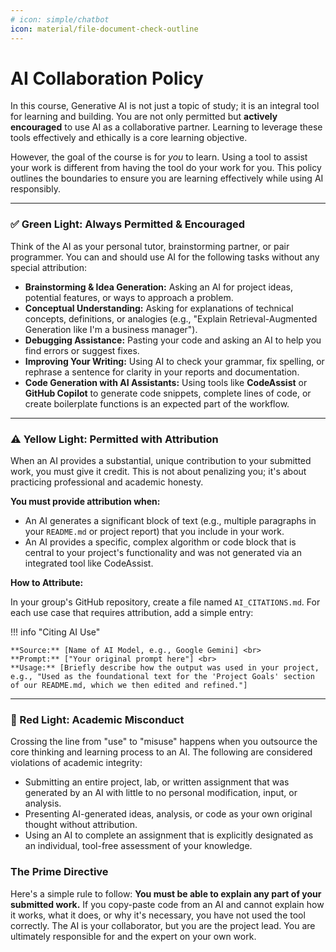 ```yaml
---
# icon: simple/chatbot
icon: material/file-document-check-outline
---
```


# AI Collaboration Policy

In this course, Generative AI is not just a topic of study; it is an integral tool for learning and building. You are not only permitted but **actively encouraged** to use AI as a collaborative partner. Learning to leverage these tools effectively and ethically is a core learning objective.

However, the goal of the course is for *you* to learn. Using a tool to assist your work is different from having the tool do your work for you. This policy outlines the boundaries to ensure you are learning effectively while using AI responsibly.

***

### ✅ Green Light: Always Permitted & Encouraged

Think of the AI as your personal tutor, brainstorming partner, or pair programmer. You can and should use AI for the following tasks without any special attribution:

* **Brainstorming & Idea Generation:** Asking an AI for project ideas, potential features, or ways to approach a problem.
* **Conceptual Understanding:** Asking for explanations of technical concepts, definitions, or analogies (e.g., "Explain Retrieval-Augmented Generation like I'm a business manager").
* **Debugging Assistance:** Pasting your code and asking an AI to help you find errors or suggest fixes.
* **Improving Your Writing:** Using AI to check your grammar, fix spelling, or rephrase a sentence for clarity in your reports and documentation.
* **Code Generation with AI Assistants:** Using tools like **CodeAssist** or **GitHub Copilot** to generate code snippets, complete lines of code, or create boilerplate functions is an expected part of the workflow.

***

### ⚠️ Yellow Light: Permitted with Attribution

When an AI provides a substantial, unique contribution to your submitted work, you must give it credit. This is not about penalizing you; it's about practicing professional and academic honesty.

**You must provide attribution when:**

* An AI generates a significant block of text (e.g., multiple paragraphs in your `README.md` or project report) that you include in your work.
* An AI provides a specific, complex algorithm or code block that is central to your project's functionality and was not generated via an integrated tool like CodeAssist.

**How to Attribute:**

In your group's GitHub repository, create a file named `AI_CITATIONS.md`. For each use case that requires attribution, add a simple entry:

!!! info "Citing AI Use"

    **Source:** [Name of AI Model, e.g., Google Gemini] <br>
    **Prompt:** ["Your original prompt here"] <br>
    **Usage:** [Briefly describe how the output was used in your project, e.g., "Used as the foundational text for the 'Project Goals' section of our README.md, which we then edited and refined."]

***

### 🚫 Red Light: Academic Misconduct

Crossing the line from "use" to "misuse" happens when you outsource the core thinking and learning process to an AI. The following are considered violations of academic integrity:

* Submitting an entire project, lab, or written assignment that was generated by an AI with little to no personal modification, input, or analysis.
* Presenting AI-generated ideas, analysis, or code as your own original thought without attribution.
* Using an AI to complete an assignment that is explicitly designated as an individual, tool-free assessment of your knowledge.

### The Prime Directive

Here's a simple rule to follow: **You must be able to explain any part of your submitted work.** If you copy-paste code from an AI and cannot explain how it works, what it does, or why it's necessary, you have not used the tool correctly. The AI is your collaborator, but you are the project lead. You are ultimately responsible for and the expert on your own work.